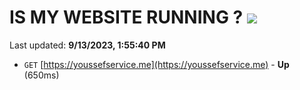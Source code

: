 # IS MY WEBSITE RUNNING ? [![](https://img.shields.io/static/v1?label=Sponsor&message=%E2%9D%A4&logo=GitHub&color=%23fe8e86)](https://github.com/sponsors/<username>)

Last updated: **9/13/2023, 1:55:40 PM**

- `GET` [https://youssefservice.me](https://youssefservice.me) - **Up** (650ms)
